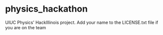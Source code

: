 # physics_hackathon
UIUC Physics' HackIllinois project. 
Add your name to the LICENSE.txt file if you are on the team
